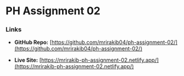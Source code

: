 # PH Assignment 02

### Links

- **GitHub Repo:** [https://github.com/mrirakib04/ph-assignment-02/](https://github.com/mrirakib04/ph-assignment-02/)

- **Live Site:** [https://mrirakib-ph-assignment-02.netlify.app/](https://mrirakib-ph-assignment-02.netlify.app/)
